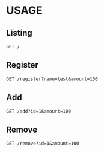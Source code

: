 # USAGE

## Listing
`GET /`

## Register
`GET /register?name=test&amount=100`

## Add
`GET /add?id=1&amount=100`

## Remove
`GET /remove?id=1&amount=100`